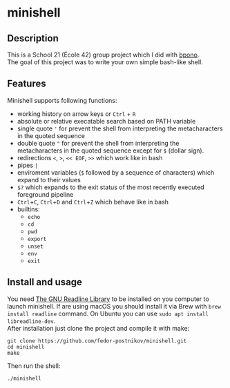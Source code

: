 # minishell
## Description
This is a School 21 (École 42) group project which I did with [bpono]().  
The goal of this project was to write your own simple bash-like shell.
## Features
Minishell supports following functions:
- working history on arrow keys or `Ctrl` + `R`
- absolute or relative execatable search based on PATH variable
- single quote `'` for prevent the shell from interpreting the metacharacters in the quoted sequence
- double quote `"` for prevent the shell from interpreting the metacharacters in the quoted sequence except for `$` (dollar sign).
- redirections `<`, `>`, `<< EOF`, `>>` which work like in bash 
- pipes `|`
- enviroment variables (`$` followed by a sequence of characters) which
  expand to their values
- `$?` which expands to the exit status of the most recently executed
  foreground pipeline
- `Ctrl`+`C`, `Ctrl`+`D` and `Ctrl`+`Z` which behave like in bash
- builtins:
    - `echo`
    - `cd`
    - `pwd`
    - `export`
    - `unset`
    - `env`
    - `exit`
## Install and usage
You need [The GNU Readline Library](https://tiswww.case.edu/php/chet/readline/rltop.html#Distributions) 
to be installed on you computer to launch minishell.
If are using macOS you should install it via Brew with `brew install readline` command.
On Ubuntu you can use `sudo apt install libreadline-dev`.  
After installation just clone the project and compile it with make:
```shell
git clone https://github.com/fedor-postnikov/minishell.git
cd minishell
make
```
Then run the shell:
```shell
./minishell
```